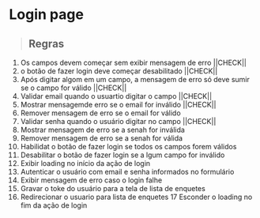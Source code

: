 # Login page

> ## Regras

1. Os campos devem começar sem exibir mensagem de erro ||CHECK||
2. o botão de fazer login deve começar desabilitado  ||CHECK||
3. Após digitar algom em um campo, a mensagem de erro só deve sumir se o campo for válido ||CHECK||
4. Validar email quando o usuartio digitar o campo ||CHECK||
5. Mostrar mensagemde erro se o email for inválido ||CHECK||
6. Remover mensagem de erro se o email for válido
7. Validar senha quando o usuário digitar no campo ||CHECK||
8. Mostrar mensagem de erro se a senah for inválida
9. Remover mensagem de erro se a senah for válida
10. Habilidat o botão de fazer login se todos os campos forem válidos
11. Desabilitar o botão de fazer login se a lgum campo for inválido
12. Exibir loading no início da ação de login
13. Autenticar o usuário com email e senha informados no formulário
14. Exibir mensagem de erro caso o login falhe
15. Gravar o toke do usuário para a tela de lista de enquetes
16. Redirecionar o usuario para lista de enquetes
17 Esconder o loading no fim da ação de login